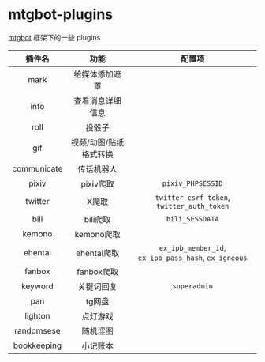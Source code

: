 # mtgbot-plugins
[mtgbot](https://github.com/HBcao233/mtgbot) 框架下的一些 plugins

| 插件名 | 功能 | 配置项 |
| :----: | :----: | :----: |
| mark | 给媒体添加遮罩 | |
| info | 查看消息详细信息 | |
| roll | 投骰子| |
| gif | 视频/动图/贴纸格式转换 | |
| communicate | 传话机器人 | |
| pixiv | pixiv爬取 | `pixiv_PHPSESSID` |
| twitter | X爬取 | `twitter_csrf_token`, `twitter_auth_token`|
| bili | bili爬取 | `bili_SESSDATA` |
| kemono | kemono爬取 | |
| ehentai | ehentai爬取 | `ex_ipb_member_id`, `ex_ipb_pass_hash`, `ex_igneous` |
| fanbox | fanbox爬取 | |
| keyword | 关键词回复 | `superadmin` |
| pan | tg网盘 | |
| lighton | 点灯游戏 | |
| randomsese | 随机涩图 | |
| bookkeeping | 小记账本 | |
